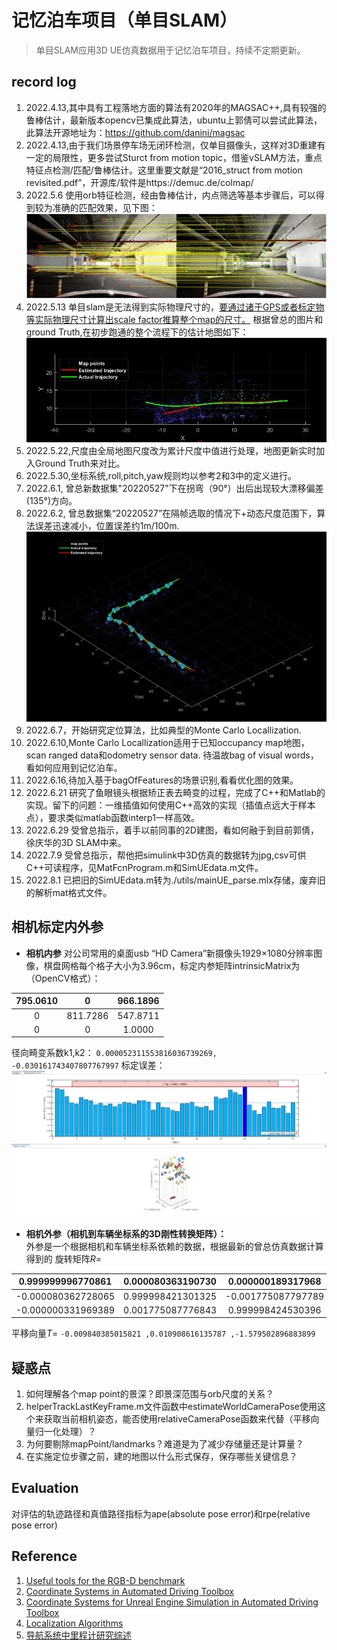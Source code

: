 # 记忆泊车项目（单目SLAM）

> 单目SLAM应用3D UE仿真数据用于记忆泊车项目，持续不定期更新。

## record log
1. 2022.4.13,其中具有工程落地方面的算法有2020年的MAGSAC++,具有较强的鲁棒估计，最新版本opencv已集成此算法，ubuntu上郭倩可以尝试此算法，此算法开源地址为：https://github.com/danini/magsac <br>
1. 2022.4.13,由于我们场景停车场无闭环检测，仅单目摄像头，这样对3D重建有一定的局限性，更多尝试Sturct from motion topic，借鉴vSLAM方法，重点特征点检测/匹配/鲁棒估计。这里重要文献是“2016_struct from motion revisited.pdf”，开源库/软件是https://demuc.de/colmap/ 
1. 2022.5.6 
使用orb特征检测，经由鲁棒估计，内点筛选等基本步骤后，可以得到较为准确的匹配效果，见下图：<br>
![orb-match](images/orb_match.jpg)<br>
1. 2022.5.13
单目slam是无法得到实际物理尺寸的，[要通过诸于GPS或者标定物等实际物理尺寸计算出scale factor推算整个map的尺寸。](https://robotics.stackexchange.com/questions/22192/scale-factor-of-monocular-slam-simultaneous-localization-and-mapping)
根据曾总的图片和ground Truth,在初步跑通的整个流程下的估计地图如下：<br>
![orb-slam2](images/orb-slam2.jpg)<br>
1. 2022.5.22,尺度由全局地图尺度改为累计尺度中值进行处理，地图更新实时加入Ground Truth来对比。
1. 2022.5.30,坐标系统,roll,pitch,yaw规则均以参考2和3中的定义进行。
1. 2022.6.1, 曾总新数据集"20220527"下在拐弯（90°）出后出现较大漂移偏差(135°)方向。
1. 2022.6.2, 曾总数据集“20220527”在隔帧选取的情况下+动态尺度范围下，算法误差迅速减小，位置误差约1m/100m.
![orb-map](images/sim20220607.jpg)<br>
1. 2022.6.7，开始研究定位算法，比如典型的Monte Carlo Locallization.
1. 2022.6.10,Monte Carlo Locallization适用于已知occupancy map地图，scan ranged data和odometry sensor data. 待温故bag of visual words，看如何应用到记忆泊车。
1. 2022.6.16,待加入基于bagOfFeatures的场景识别,看看优化图的效果。
1. 2022.6.21 研究了鱼眼镜头根据矫正表去畸变的过程，完成了C++和Matlab的实现。留下的问题：一维插值如何使用C++高效的实现（插值点远大于样本点），要求类似matlab函数interp1一样高效。
1. 2022.6.29 受曾总指示，着手以前同事的2D建图，看如何融于到目前郭倩，徐庆华的3D SLAM中来。
1. 2022.7.9 受曾总指示，帮他把simulink中3D仿真的数据转为jpg,csv可供C++可读程序，见MatFcnProgram.m和SimUEdata.m文件。
1. 2022.8.1 已把旧的SimUEdata.m转为./utils/mainUE_parse.mlx存储，废弃旧的解析mat格式文件。


## 相机标定内外参
- **相机内参**
 对公司常用的桌面usb “HD Camera”新摄像头1929×1080分辨率图像，棋盘网格每个格子大小为3.96cm，标定内参矩阵intrinsicMatrix为（OpenCV格式）：<br>

| 795.0610     | 0 | 966.1896    |
| :----:       |    :----:   |   :----: |
| 0      | 811.7286      | 547.8711   |
| 0   | 0        | 1.0000      |

径向畸变系数k1,k2：
`0.000052311553816036739269, -0.030161743407807767997`
标定误差：<br>
![img](images/calib.jpg)

- **相机外参（相机到车辆坐标系的3D刚性转换矩阵）：**<br>
外参是一个根据相机和车辆坐标系依赖的数据，根据最新的曾总仿真数据计算得到的
旋转矩阵$R=$

|0.999999996770861 |  0.000080363190730 |  0.000000189317968 |
| :----:       |    :----:   |   :----: |
|-0.000080362728065 |   0.999998421301325 |  -0.001775087797789|
|-0.000000331969389 |   0.001775087776843 |   0.999998424530396|

平移向量$T=$
`-0.009840385015821 ,0.010908616135787 ,-1.579502896883899`

## 疑惑点
1. 如何理解各个map point的景深？即景深范围与orb尺度的关系？
1. helperTrackLastKeyFrame.m文件函数中estimateWorldCameraPose使用这个来获取当前相机姿态，能否使用relativeCameraPose函数来代替（平移向量归一化处理）？
1. 为何要剔除mapPoint/landmarks？难道是为了减少存储量还是计算量？
1. 在实施定位步骤之前，建的地图以什么形式保存，保存哪些关键信息？

## Evaluation
对评估的轨迹路径和真值路径指标为ape(absolute pose error)和rpe(relative pose error)

## Reference
1. [Useful tools for the RGB-D benchmark](https://vision.in.tum.de/data/datasets/rgbd-dataset/tools)<br>
1. [Coordinate Systems in Automated Driving Toolbox](https://ww2.mathworks.cn/help/driving/ug/coordinate-systems.html)<br>
1. [Coordinate Systems for Unreal Engine Simulation in Automated Driving Toolbox](https://ww2.mathworks.cn/help/driving/ug/coordinate-systems-for-3d-simulation-in-automated-driving-toolbox.html)
1. [Localization Algorithms](https://ww2.mathworks.cn/help/nav/localization-algorithms.html)
1. [导航系统中里程计研究综述](https://cloud.tencent.com/developer/article/1812407)
